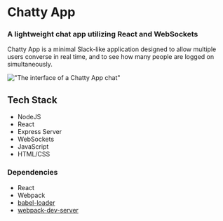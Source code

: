 # Chatty App
### A lightweight chat app utilizing React and WebSockets

Chatty App is a minimal Slack-like application designed to allow multiple users converse in real time, and to see how many people are logged on simultaneously.

!["The interface of a Chatty App chat"]()

## Tech Stack

* NodeJS
* React
* Express Server
* WebSockets
* JavaScript
* HTML/CSS

### Dependencies

* React
* Webpack
* [babel-loader](https://github.com/babel/babel-loader)
* [webpack-dev-server](https://github.com/webpack/webpack-dev-server)
